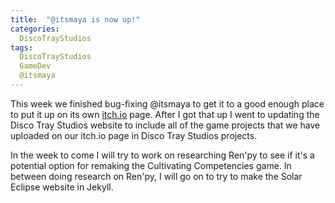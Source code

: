 ```yaml
---
title:  "@itsmaya is now up!"
categories:
  DiscoTrayStudios
tags:
  DiscoTrayStudios
  GameDev
  @itsmaya
---
```


This week we finished bug-fixing @itsmaya to get it to a good enough place to put it up on its own [itch.io](https://discotraystudios.itch.io/itsmaya) page.
After I got that up I went to updating the Disco Tray Studios website to include all of the game projects that we have uploaded on our itch.io page in Disco Tray Studios projects.

In the week to come I will try to work on researching Ren'py to see if it's a potential option for remaking the Cultivating Competencies game.
In between doing research on Ren'py, I will go on to try to make the Solar Eclipse website in Jekyll.
